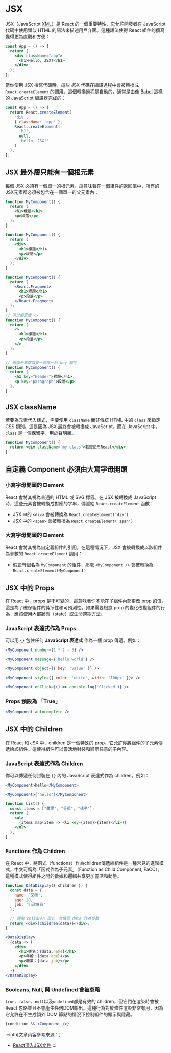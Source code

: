 ---
---

# JSX
JSX（JavaScript [XML](https://developer.mozilla.org/zh-CN/docs/Web/XML/XML_introduction)）是 React 的一個重要特性，它允許開發者在 JavaScript 代碼中使用類似 HTML 的語法來描述用戶介面。這種語法使得 React 組件的撰寫變得更為直觀和方便：

```jsx title="原始的 JSX 代碼"
const App = () => {
  return (
    <div className="app">
      <h1>Hello, JSX!</h1>
    </div>
  );
};
```

當你使用 JSX 撰寫代碼時，這些 JSX 代碼在編譯過程中會被轉換成 `React.createElement` 的調用。這個轉換過程是自動的，通常是由像 [Babel](https://babeljs.io/docs/) 這樣的 JavaScript 編譯器完成的：

```js title="轉換後的 JavaScript 代碼"
const App = () => {
  return React.createElement(
    'div',
    { className: 'app' },
    React.createElement(
      'h1',
      null,
      'Hello, JSX!'
    )
  );
};
```

## JSX 最外層只能有一個根元素

每個 JSX 必須有一個單一的根元素，這意味著在一個組件的返回值中，所有的JSX元素都必須被包含在一個單一的父元素內：

```jsx title="錯誤的用法（兩個平行元素）"
function MyComponent() {
  return (
    <h1>標題</h1>
    <p>段落</p>
  );
}
```

```jsx title="正確的用法（單一根元素）"
function MyComponent() {
  return (
    <div>
      <h1>標題</h1>
      <p>段落</p>
    </div>
  );
}
```

```jsx title="正確的用法（使用 <React.Fragment>）"
function MyComponent() {
  return (
    <React.Fragment>
      <h1>標題</h1>
      <p>段落</p>
    </React.Fragment>
  );
}
// 可以縮寫成 <>
function MyComponent() {
  return (
    <>
      <h1>標題</h1>
      <p>段落</p>
    </>
  );
}
```

```jsx title="正確的用法（陣列返回）"
// 每個元素都需要一個唯一的 key 屬性
function MyComponent() {
  return [
    <h1 key="header">標題</h1>,
    <p key="paragraph">段落</p>
  ];
}
```
## JSX className
若要為元素代入樣式，需要使用 `className` 而非傳統 HTML 中的 `class` 來指定 CSS 類別。這是因為 JSX 最終會被轉換成 JavaScript，而在 JavaScript 中，`class` 是一個保留字，用於聲明類。

```jsx
function MyComponent() {
  return <div className="my-class">歡迎使用React</div>;
}
```
## 自定義 Component 必須由大寫字母開頭

### 小寫字母開頭的 Element
React 會將其視為普通的 HTML 或 SVG 標籤。在 JSX 被轉換成 JavaScript 時，這些元素會被轉換成對應的字串，傳遞給 `React.createElement` 函數：

- JSX 中的 `<div>` 會被轉換為 `React.createElement('div')`
- JSX 中的 `<span>` 會被轉換為 `React.createElement('span')`

### 大寫字母開頭的 Element
React 會將其視為自定義組件的引用。在這種情況下，JSX 會被轉換成以該組件為參數的 `React.createElement` 調用：

- 假設有個名為 `MyComponent` 的組件，那麼 `<MyComponent />` 會被轉換為 `React.createElement(MyComponent)`

## JSX 中的 Props
在 React 中，props 是不可變的，這意味著你不能在子組件內部更改 prop 的值，這是為了確保組件的純凈性和可預測性。如果需要根據 prop 的變化改變組件的行為，應該使用內部狀態（state）或生命週期方法。

### JavaScript 表達式作為 Props
可以用 `{}` 包住任何 **JavaScript 表達式** 作為一個 prop 傳遞。例如：

```jsx title="運算式"
<MyComponent number={1 * 2 - 3} />
```
```jsx title="字串字面值"
<MyComponent message={'hello world'} />
```
```jsx title="物件"
<MyComponent object={{ key: 'value' }} />
```
```jsx title="行內樣式"
<MyComponent style={{ color: 'white', width: '100px' }}> />
```
```jsx title="函式"
<MyComponent onClick={() => console.log('Clicked')} />
```
### Props 預設為 「True」
```jsx title="如果沒給 prop 賦值，那麼它的預設值為 true。"
<MyComponent autocomplete />
```

## JSX 中的 Children
在 React 和 JSX 中，children 是一個特殊的 prop，它允許你將組件的子元素傳遞給該組件。這使得組件可以靈活地封裝和顯示任意的子內容。


### JavaScript 表達式作為 Children
你可以傳遞任何封裝在 `{}` 內的 JavaScript 表達式作為 children。例如：

```jsx title="以下表達式皆相等"
<MyComponent>hello</MyComponent>

<MyComponent>{'hello'}</MyComponent>
```

```jsx title="動態生成列表"
function List() {
  const items = ["蘋果", "香蕉", "橘子"];
  return (
    <ul>
      {items.map(item => <li key={item}>{item}</li>)}
    </ul>
  );
}
```

### Functions 作為 Children
在 React 中，將函式（functions）作為children傳遞給組件是一種常見的進階模式，中文可稱為「函式作為子元素」（Function as Child Component, FaCC）。這種模式使得組件之間的數據和邏輯共享更加靈活和動態。

```jsx
function DataDisplay({ children }) {
  const data = {
    name: '艾咪',
    age: 28,
    job: '行政專員'
  };

  // 調用 children 函式，並傳遞 data 作為參數
  return <div>{children(data)}</div>;
}

<DataDisplay>
  {data => (
    <div>
      <h1>姓名：{data.name}</h1>
      <p>年齡：{data.age}</p>
      <p>職業：{data.job}</p>
    </div>
  )}
</DataDisplay>
```
### Booleans, Null, 與 Undefined 會被忽略

`true`、`false`、`null`以及`undefined`都是有效的 children，但它們在渲染時會被 React 忽略並且不會產生任何DOM輸出。這種行為對於條件渲染非常有用，因為它允許在不生成額外 DOM 節點的情況下控制組件的顯示與隱藏。

```jsx title="當 condition 為 false 時，將不會渲染 <Component />"
{condition && <Component />}
```
:::info[文章內容參考來源：]
- [React深入JSX文件](https://zh-hant.legacy.reactjs.org/docs/jsx-in-depth.html)
:::